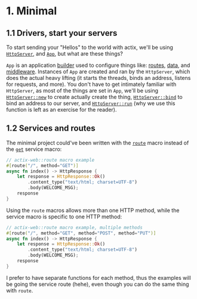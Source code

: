 # 1. Minimal

## 1.1 Drivers, start your servers

To start sending your "Hellos" to the world with actix, we'll be using
[`HttpServer`](https://docs.rs/actix-web/4.0.0-beta.8/actix_web/struct.HttpServer.html#), and
[`App`](https://docs.rs/actix-web/4.0.0-beta.8/actix_web/struct.App.html#), but what
are these things?

`App` is an application
[builder](https://rust-unofficial.github.io/patterns/patterns/creational/builder.html) used to
configure things like:
[routes](https://docs.rs/actix-web/4.0.0-beta.8/actix_web/struct.App.html#method.route),
[data](https://docs.rs/actix-web/4.0.0-beta.8/actix_web/struct.App.html#method.app_data),
and [middleware](https://docs.rs/actix-web/4.0.0-beta.8/actix_web/struct.App.html#method.wrap).
Instances of `App` are created and ran by the `HttpServer`, which does the actual heavy lifting (it
starts the threads, binds an address, listens for requests, and more). You don't have to get
intimately familiar with `HttpServer`, as most of the things are set in `App`, we'll be using
[`HttpServer::new`](https://docs.rs/actix-web/4.0.0-beta.8/actix_web/struct.HttpServer.html#method.new)
to create actually create the thing,
[`HttpServer::bind`](https://docs.rs/actix-web/4.0.0-beta.8/actix_web/struct.HttpServer.html#method.bind)
to bind an address to our server, and
[`HttpServer::run`](https://docs.rs/actix-web/4.0.0-beta.8/actix_web/struct.HttpServer.html#method.run)
(why we use this function is left as an exercise for the reader).

## 1.2 Services and routes

The minimal project could've been written with the
[`route`](https://docs.rs/actix-web/4.0.0-beta.8/actix_web/struct.App.html#method.route) macro
instead of the
[`get`](https://docs.rs/actix-web/4.0.0-beta.8/actix_web/attr.get.html) service macro:

```rust
// actix-web::route macro example
#[route("/", method="GET")]
async fn index() -> HttpResponse {
    let response = HttpResponse::Ok()
        .content_type("text/html; charset=UTF-8")
        .body(WELCOME_MSG);
    response
}
```

Using the `route` macros allows more than one HTTP method, while the service macro is specific to
one HTTP method:

```rust
// actix-web::route macro example, multiple methods
#[route("/", method="GET", method="POST", method="PUT")]
async fn index() -> HttpResponse {
    let response = HttpResponse::Ok()
        .content_type("text/html; charset=UTF-8")
        .body(WELCOME_MSG);
    response
}
```

I prefer to have separate functions for each method, thus the examples will be going the service
route (hehe), even though you can do the same thing with `route`.
